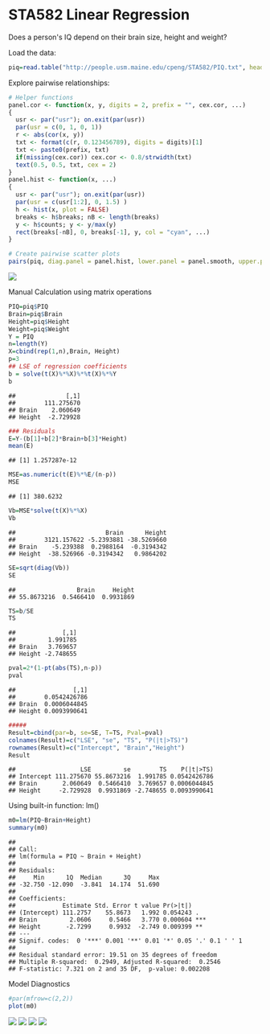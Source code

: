 # STA582 Linear Regression

Does a person's IQ depend on their brain size, height and weight?

Load the data:


```r
piq=read.table("http://people.usm.maine.edu/cpeng/STA582/PIQ.txt", header=T)
```


Explore pairwise relationships:


```r
# Helper functions
panel.cor <- function(x, y, digits = 2, prefix = "", cex.cor, ...)
{
  usr <- par("usr"); on.exit(par(usr))
  par(usr = c(0, 1, 0, 1))
  r <- abs(cor(x, y))
  txt <- format(c(r, 0.123456789), digits = digits)[1]
  txt <- paste0(prefix, txt)
  if(missing(cex.cor)) cex.cor <- 0.8/strwidth(txt)
  text(0.5, 0.5, txt, cex = 2)
}
panel.hist <- function(x, ...)
{
  usr <- par("usr"); on.exit(par(usr))
  par(usr = c(usr[1:2], 0, 1.5) )
  h <- hist(x, plot = FALSE)
  breaks <- h$breaks; nB <- length(breaks)
  y <- h$counts; y <- y/max(y)
  rect(breaks[-nB], 0, breaks[-1], y, col = "cyan", ...)
}

# Create pairwise scatter plots
pairs(piq, diag.panel = panel.hist, lower.panel = panel.smooth, upper.panel = panel.cor)
```

![](STA582_LR_files/figure-html/unnamed-chunk-2-1.png) 


Manual Calculation using matrix operations

```r
PIQ=piq$PIQ
Brain=piq$Brain
Height=piq$Height
Weight=piq$Weight
Y = PIQ
n=length(Y)
X=cbind(rep(1,n),Brain, Height)
p=3
## LSE of regression coefficients
b = solve(t(X)%*%X)%*%t(X)%*%Y
b
```

```
##              [,1]
##        111.275670
## Brain    2.060649
## Height  -2.729928
```

```r
### Residuals
E=Y-(b[1]+b[2]*Brain+b[3]*Height)
mean(E)
```

```
## [1] 1.257287e-12
```

```r
MSE=as.numeric(t(E)%*%E/(n-p))
MSE
```

```
## [1] 380.6232
```

```r
Vb=MSE*solve(t(X)%*%X)
Vb
```

```
##                         Brain      Height
##        3121.157622 -5.2393881 -38.5269660
## Brain    -5.239388  0.2988164  -0.3194342
## Height  -38.526966 -0.3194342   0.9864202
```

```r
SE=sqrt(diag(Vb))
SE
```

```
##                 Brain     Height 
## 55.8673216  0.5466410  0.9931869
```

```r
TS=b/SE
TS
```

```
##             [,1]
##         1.991785
## Brain   3.769657
## Height -2.748655
```

```r
pval=2*(1-pt(abs(TS),n-p))
pval
```

```
##                [,1]
##        0.0542426786
## Brain  0.0006044845
## Height 0.0093990641
```

```r
#####
Result=cbind(par=b, se=SE, T=TS, Pval=pval)
colnames(Result)=c("LSE", "se", "TS", "P(|t|>TS)")
rownames(Result)=c("Intercept", "Brain","Height")
Result
```

```
##                  LSE         se        TS    P(|t|>TS)
## Intercept 111.275670 55.8673216  1.991785 0.0542426786
## Brain       2.060649  0.5466410  3.769657 0.0006044845
## Height     -2.729928  0.9931869 -2.748655 0.0093990641
```


Using built-in function: lm()

```r
m0=lm(PIQ~Brain+Height)
summary(m0)
```

```
## 
## Call:
## lm(formula = PIQ ~ Brain + Height)
## 
## Residuals:
##     Min      1Q  Median      3Q     Max 
## -32.750 -12.090  -3.841  14.174  51.690 
## 
## Coefficients:
##             Estimate Std. Error t value Pr(>|t|)    
## (Intercept) 111.2757    55.8673   1.992 0.054243 .  
## Brain         2.0606     0.5466   3.770 0.000604 ***
## Height       -2.7299     0.9932  -2.749 0.009399 ** 
## ---
## Signif. codes:  0 '***' 0.001 '**' 0.01 '*' 0.05 '.' 0.1 ' ' 1
## 
## Residual standard error: 19.51 on 35 degrees of freedom
## Multiple R-squared:  0.2949,	Adjusted R-squared:  0.2546 
## F-statistic: 7.321 on 2 and 35 DF,  p-value: 0.002208
```


Model Diagnostics

```r
#par(mfrow=c(2,2))
plot(m0)
```

![](STA582_LR_files/figure-html/unnamed-chunk-5-1.png) ![](STA582_LR_files/figure-html/unnamed-chunk-5-2.png) ![](STA582_LR_files/figure-html/unnamed-chunk-5-3.png) ![](STA582_LR_files/figure-html/unnamed-chunk-5-4.png) 







